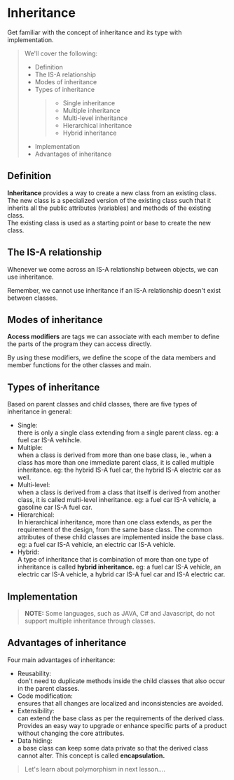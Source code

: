 # Inheritance

Get familiar with the concept of inheritance and its type with implementation.

> We'll cover the following:
>
> - Definition
> - The IS-A relationship
> - Modes of inheritance
> - Types of inheritance
>   > - Single inheritance
>   > - Multiple inheritance
>   > - Multi-level inheritance
>   > - Hierarchical inheritance
>   > - Hybrid inheritance
> - Implementation
> - Advantages of inheritance

## Definition

**Inheritance** provides a way to create a new class from an existing class.  
The new class is a specialized version of the existing class such that it inherits all the public attributes (variables) and methods of the existing class.  
The existing class is used as a starting point or base to create the new class.

## The IS-A relationship

Whenever we come across an IS-A relationship between objects, we can use inheritance.

Remember, we cannot use inheritance if an IS-A relationship doesn't exist between classes.

## Modes of inheritance

**Access modifiers** are tags we can associate with each member to define the parts of the program they can access directly.

By using these modifiers, we define the scope of the data members and member functions for the other classes and main.

## Types of inheritance

Based on parent classes and child classes, there are five types of inheritance in general:

- Single:  
  there is only a single class extending from a single parent class. eg: a fuel car IS-A vehihcle.
- Multiple:  
  when a class is derived from more than one base class, ie., when a class has more than one immediate parent class, it is called multiple inheritance. eg: the hybrid IS-A fuel car, the hybrid IS-A electric car as well.
- Multi-level:  
  when a class is derived from a class that itself is derived from another class, it is called multi-level inheritance. eg: a fuel car IS-A vehicle, a gasoline car IS-A fuel car.
- Hierarchical:  
  In hierarchical inheritance, more than one class extends, as per the requirement of the design, from the same base class. The common attributes of these child classes are implemented inside the base class. eg: a fuel car IS-A vehicle, an electric car IS-A vehicle.
- Hybrid:  
  A type of inheritance that is combination of more than one type of inheritance is called **hybrid inheritance.** eg: a fuel car IS-A vehicle, an electric car IS-A vehicle, a hybrid car IS-A fuel car and IS-A electric car.

## Implementation

> **NOTE:** Some languages, such as JAVA, C# and Javascript, do not support multiple inheritance through classes.

## Advantages of inheritance

Four main advantages of inheritance:

- Reusability:  
  don't need to duplicate methods inside the child classes that also occur in the parent classes.
- Code modification:  
  ensures that all changes are localized and inconsistencies are avoided.
- Extensibility:  
  can extend the base class as per the requirements of the derived class. Provides an easy way to upgrade or enhance specific parts of a product without changing the core attributes.
- Data hiding:  
  a base class can keep some data private so that the derived class cannot alter. This concept is called **encapsulation.**

> Let's learn about polymorphism in next lesson....
